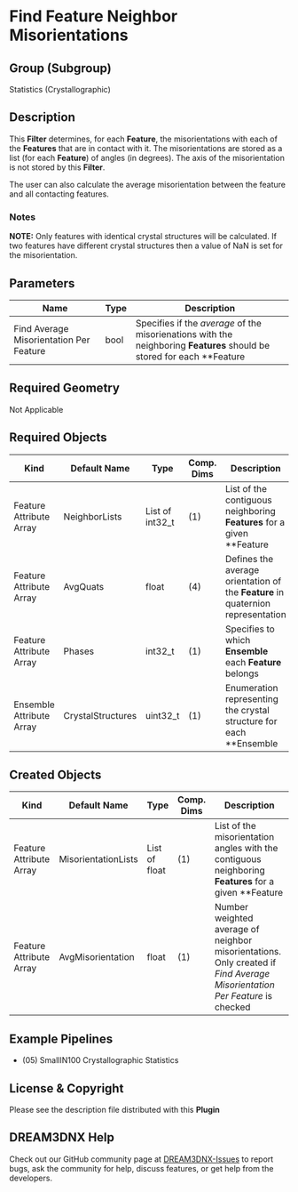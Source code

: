# Find Feature Neighbor Misorientations 


## Group (Subgroup) ##

Statistics (Crystallographic)

## Description ##

This **Filter** determines, for each **Feature**, the misorientations with each of the **Features** that are in contact with it.  The misorientations are stored as a list (for each **Feature**) of angles (in degrees).  The axis of the misorientation is not stored by this **Filter**.

The user can also calculate the average misorientation between the feature and all contacting features.

### Notes ###

__NOTE:__ Only features with identical crystal structures will be calculated. If two features have different crystal structures then a value of NaN is set for the misorientation.

## Parameters ##

| Name | Type | Description |
|------|------|-------------|
| Find Average Misorientation Per Feature | bool | Specifies if the *average* of the misorienations with the neighboring **Features** should be stored for each **Feature |

## Required Geometry ##

Not Applicable

## Required Objects ##

| Kind                      | Default Name | Type     | Comp. Dims | Description                                 |
|---------------------------|--------------|----------|------------|---------------------------------------------|
| Feature Attribute Array | NeighborLists | List of int32_t | (1) | List of the contiguous neighboring **Features** for a given **Feature |
| Feature Attribute Array | AvgQuats | float | (4) | Defines the average orientation of the **Feature** in quaternion representation |
| Feature Attribute Array | Phases | int32_t | (1) | Specifies to which **Ensemble** each **Feature** belongs |
| Ensemble Attribute Array | CrystalStructures | uint32_t | (1) | Enumeration representing the crystal structure for each **Ensemble |

## Created Objects ##

| Kind                      | Default Name | Type     | Comp. Dims | Description                                 |
|---------------------------|--------------|----------|------------|---------------------------------------------|
| Feature Attribute Array | MisorientationLists | List of float | (1) | List of the misorientation angles with the contiguous neighboring **Features** for a given **Feature |
| Feature Attribute Array | AvgMisorientation | float | (1) | Number weighted average of neighbor misorientations. Only created if *Find Average Misorientation Per Feature* is checked |


## Example Pipelines ##

+ (05) SmallIN100 Crystallographic Statistics

## License & Copyright ##

Please see the description file distributed with this **Plugin**

## DREAM3DNX Help

Check out our GitHub community page at [DREAM3DNX-Issues](https://github.com/BlueQuartzSoftware/DREAM3DNX-Issues) to report bugs, ask the community for help, discuss features, or get help from the developers.



